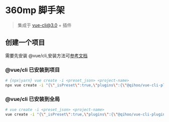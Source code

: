 # 360mp 脚手架

> 集成于 vue-cli@3.0 + 插件

## 创建一个项目

需要先安装 @vue/cli,安装方法可[参考文档](https://cli.vuejs.org/)

### @vue/cli 已安装到项目

```bash
# {npx|yarn} vue create -i <preset_json> <project-name>
npx vue create -i "{\"_isPreset\":true,\"plugins\":{\"@qihoo/vue-cli-plugin-mpqh\":{}}}" demo
```

### @vue/cli 已安装到全局

```bash
# vue create -i <preset_json> <project-name>
vue create -i "{\"_isPreset\":true,\"plugins\":{\"@qihoo/vue-cli-plugin-mpqh\":{}}}" demo
```
